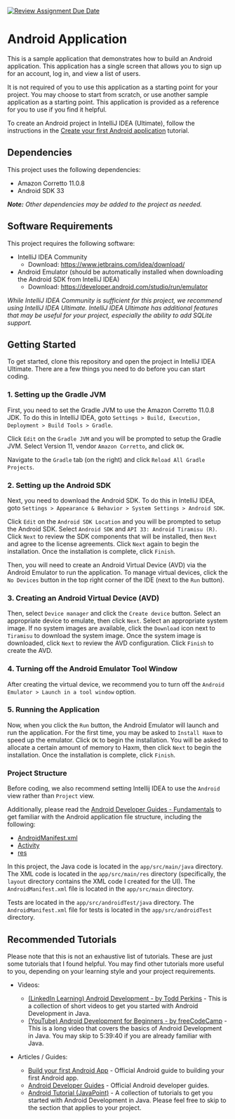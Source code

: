 [![Review Assignment Due Date](https://classroom.github.com/assets/deadline-readme-button-8d59dc4de5201274e310e4c54b9627a8934c3b88527886e3b421487c677d23eb.svg)](https://classroom.github.com/a/sp81oIKp)
# Android Application

This is a sample application that demonstrates how to build an Android application. This application has a single screen that allows you to sign up for an account, log in, and view a list of users.

It is not required of you to use this application as a starting point for your project. You may choose to start from scratch, or use another sample application as a starting point. This application is provided as a reference for you to use if you find it helpful.

To create an Android project in IntelliJ IDEA (Ultimate), follow the instructions in the [Create your first Android application](https://www.jetbrains.com/help/idea/create-your-first-android-application.html) tutorial.

## Dependencies

This project uses the following dependencies:

- Amazon Corretto 11.0.8
- Android SDK 33

***Note:** Other dependencies may be added to the project as needed.*

## Software Requirements

This project requires the following software:

- IntelliJ IDEA Community
  - Download: https://www.jetbrains.com/idea/download/
- Android Emulator (should be automatically installed when downloading the Android SDK from IntelliJ IDEA)
  - Download: https://developer.android.com/studio/run/emulator

*While IntelliJ IDEA Community is sufficient for this project, we recommend using IntelliJ IDEA Ultimate. IntelliJ IDEA Ultimate has additional features that may be useful for your project, especially the ability to add SQLite support.*

## Getting Started

To get started, clone this repository and open the project in IntelliJ IDEA Ultimate. There are a few things you need to do before you can start coding.

<!-- Gradle will download the required dependencies defined in the `build.gradle` file.

You may need to `Reload All Gradle Projects` in IntelliJ IDEA if the project does not build successfully. This can be done by searching for `Reload All Gradle Projects` in the `Search Everywhere` dialog (Ctrl + Shift + A). -->

### 1. Setting up the Gradle JVM

First, you need to set the Gradle JVM to use the Amazon Corretto 11.0.8 JDK. To do this in IntelliJ IDEA, goto `Settings > Build, Execution, Deployment > Build Tools > Gradle`.

Click `Edit` on the `Gradle JVM` and you will be prompted to setup the Gradle JVM. Select Version 11, vendor `Amazon Corretto`, and click `OK`.

Navigate to the `Gradle` tab (on the right) and click `Reload All Gradle Projects`.

### 2. Setting up the Android SDK

Next, you need to download the Android SDK. To do this in IntelliJ IDEA, goto `Settings > Appearance & Behavior > System Settings > Android SDK`.

Click `Edit` on the `Android SDK Location` and you will be prompted to setup the Android SDK. Select `Android SDK` and `API 33: Android Tiramisu (R)`. Click `Next` to review the SDK components that will be installed, then `Next` and agree to the license agreements. Click `Next` again to begin the installation. Once the installation is complete, click `Finish`.

Then, you will need to create an Android Virtual Device (AVD) via the Android Emulator to run the application. To manage virtual devices, click the `No Devices` button in the top right corner of the IDE (next to the `Run` button).

### 3. Creating an Android Virtual Device (AVD)

Then, select `Device manager` and click the `Create device` button. Select an appropriate device to emulate, then click `Next`. Select an appropriate system image. If no system images are available, click the `Download` icon next to `Tiramisu` to download the system image. Once the system image is downloaded, click `Next` to review the AVD configuration. Click `Finish` to create the AVD.

### 4. Turning off the Android Emulator Tool Window

After creating the virtual device, we recommend you to turn off the `Android Emulator > Launch in a tool window` option. 

### 5. Running the Application

Now, when you click the `Run` button, the Android Emulator will launch and run the application. For the first time, you may be asked to `Install Haxm` to speed up the emulator. Click `OK` to begin the installation. You will be asked to allocate a certain amount of memory to Haxm, then click `Next` to begin the installation. Once the installation is complete, click `Finish`.

### Project Structure

Before coding, we also recommend setting Intellij IDEA to use the `Android` view rather than `Project` view.

Additionally, please read the [Android Developer Guides - Fundamentals](https://developer.android.com/guide/components/fundamentals) to get familiar with the Android application file structure, including the following:
- [AndroidManifest.xml](https://developer.android.com/guide/topics/manifest/manifest-intro)
- [Activity](https://developer.android.com/guide/components/activities/intro-activities)
- [res](https://developer.android.com/guide/topics/resources/providing-resources)

In this project, the Java code is located in the `app/src/main/java` directory. The XML code is located in the `app/src/main/res` directory (specifically, the `layout` directory contains the XML code I created for the UI). The `AndroidManifest.xml` file is located in the `app/src/main` directory.

Tests are located in the `app/src/androidTest/java` directory. The `AndroidManifest.xml` file for tests is located in the `app/src/androidTest` directory.

## Recommended Tutorials

Please note that this is not an exhaustive list of tutorials. These are just some tutorials that I found helpful. You may find other tutorials more useful to you, depending on your learning style and your project requirements.

- Videos:
  - [(LinkedIn Learning) Android Development - by Todd Perkins](https://www.linkedin.com/learning/learning-java-applications-14700256/creating-an-android-project-in-android-studio) - This is a collection of short videos to get you started with Android Development in Java.
  - [(YouTube) Android Development for Beginners - by freeCodeCamp](https://youtu.be/fis26HvvDII) - This is a long video that covers the basics of Android Development in Java. You may skip to 5:39:40 if you are already familiar with Java.

- Articles / Guides:
  - [Build your first Android App](https://developer.android.com/training/basics/firstapp) - Official Android guide to building your first Android app.
  - [Android Developer Guides](https://developer.android.com/guide) - Official Android developer guides.
  - [Android Tutorial (JavaPoint)](https://www.javatpoint.com/android-tutorial) - A collection of tutorials to get you started with Android Development in Java. Please feel free to skip to the section that applies to your project.
